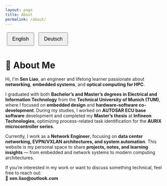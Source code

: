 ```yaml
---
layout: page
title: About
permalink: /about/
---
```


<div>
  <button onclick="showContent('english')">English</button>
  <button onclick="showContent('german')">Deutsch</button>
</div>

<div id="english" class="language-content">
  <h1>👋 About Me</h1>
  <p>
    Hi, I'm <strong>Sen Liao</strong>, an engineer and lifelong learner passionate about <strong>networking</strong>, <strong>embedded systems</strong>, and <strong>optical computing for HPC</strong>.
  </p>
  <p>
    I graduated with both <strong>Bachelor’s and Master’s degrees in Electrical and Information Technology</strong> from the <strong>Technical University of Munich (TUM)</strong>, where I focused on <strong>embedded design</strong> and <strong>hardware–software co-development</strong>.
    During my studies, I worked on <strong>AUTOSAR ECU base software</strong> development and completed my <strong>Master’s thesis</strong> at <strong>Infineon Technologies</strong>, optimizing process-related task identification for the <strong>AURIX microcontroller series</strong>.
  </p>
  <p>
    Currently, I work as a <strong>Network Engineer</strong>, focusing on <strong>data center networking, EVPN/VXLAN architectures, and system automation</strong>.
    This website is my personal space to share <strong>projects, notes, and learning insights</strong> — from embedded and network systems to modern computing architectures.
  </p>
  <p>
    If you’re interested in my work or want to discuss something technical, feel free to reach out:<br>
    📧 <strong>sen.liao@outlook.com</strong>
  </p>
</div>

<div id="german" class="language-content" style="display:none;">
  <h1>👋 Über mich</h1>
  <p>
    Hallo! Ich heiße <strong>Sen Liao</strong> und bin Ingenieur mit einer Leidenschaft für <strong>Netzwerktechnik</strong>, <strong>eingebettete Systeme</strong> und <strong>optisches Rechnen im Hochleistungsumfeld (HPC)</strong>.
  </p>
  <p>
    Ich habe sowohl meinen <strong>Bachelor- als auch Masterabschluss in Electrical and Information Technology</strong> an der <strong>Technischen Universität München (TUM)</strong> erworben.
    Mein Studienschwerpunkt lag im Bereich <strong>Embedded Design</strong>. Während des Studiums arbeitete ich an der Entwicklung von <strong>AUTOSAR-ECU-Basisssoftware</strong> und verfasste meine <strong>Masterarbeit bei Infineon Technologies</strong>, in der ich Prozesse zur <strong>Aufgabenidentifikation auf AURIX-Mikrocontrollern</strong> optimierte.
  </p>
  <p>
    Derzeit arbeite ich als <strong>Netzwerkingenieur</strong> mit Fokus auf <strong>Rechenzentrumsnetzwerke, EVPN/VXLAN-Architekturen und Systemautomatisierung</strong>.
    Auf dieser Webseite teile ich meine <strong>Projekte, technische Notizen und Lernerfahrungen</strong> – von eingebetteten Systemen bis hin zu modernen Rechenarchitekturen.
  </p>
  <p>
    Wenn Sie sich für meine Inhalte interessieren oder Fragen haben, können Sie mich gerne kontaktieren:<br>
    📧 <strong>sen.liao@outlook.com</strong>
  </p>
</div>

<script>
  function showContent(language) {
    document.getElementById('english').style.display = language === 'english' ? 'block' : 'none';
    document.getElementById('german').style.display = language === 'german' ? 'block' : 'none';
  }
</script>

<style>
  button {
    margin: 5px;
    padding: 10px 15px;
    font-size: 16px;
    cursor: pointer;
  }

  .language-content {
    margin-top: 20px;
  }
</style>